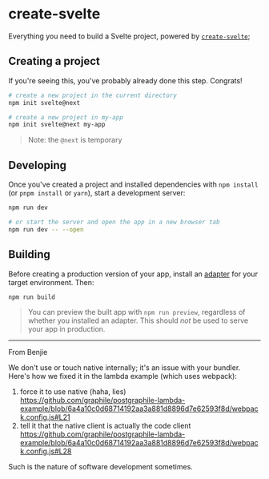 # create-svelte

Everything you need to build a Svelte project, powered by [`create-svelte`](https://github.com/sveltejs/kit/tree/master/packages/create-svelte);

## Creating a project

If you're seeing this, you've probably already done this step. Congrats!

```bash
# create a new project in the current directory
npm init svelte@next

# create a new project in my-app
npm init svelte@next my-app
```

> Note: the `@next` is temporary

## Developing

Once you've created a project and installed dependencies with `npm install` (or `pnpm install` or `yarn`), start a development server:

```bash
npm run dev

# or start the server and open the app in a new browser tab
npm run dev -- --open
```

## Building

Before creating a production version of your app, install an [adapter](https://kit.svelte.dev/docs#adapters) for your target environment. Then:

```bash
npm run build
```

> You can preview the built app with `npm run preview`, regardless of whether you installed an adapter. This should _not_ be used to serve your app in production.

-----------

From Benjie

We don't use or touch native internally; it's an issue with your bundler. Here's how we fixed it in the lambda example (which uses webpack):

1. force it to use native (haha, lies) https://github.com/graphile/postgraphile-lambda-example/blob/6a4a10c0d68714192aa3a881d8896d7e62593f8d/webpack.config.js#L21
2. tell it that the native client is actually the code client   https://github.com/graphile/postgraphile-lambda-example/blob/6a4a10c0d68714192aa3a881d8896d7e62593f8d/webpack.config.js#L28

Such is the nature of software development sometimes.
